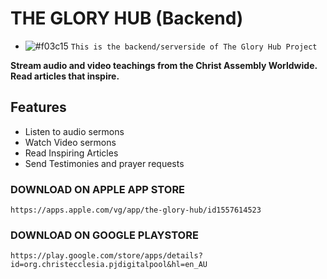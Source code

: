 # THE GLORY HUB (Backend)
- ![#f03c15](https://via.placeholder.com/15/f03c15/000000?text=+) `This is the backend/serverside of The Glory Hub Project`

**Stream audio and video teachings from the Christ Assembly Worldwide. Read articles that inspire.**

## Features
* Listen to audio sermons
* Watch Video sermons
* Read Inspiring Articles
* Send Testimonies and prayer requests



### DOWNLOAD ON APPLE APP STORE
```
https://apps.apple.com/vg/app/the-glory-hub/id1557614523
```

### DOWNLOAD ON GOOGLE PLAYSTORE
```
https://play.google.com/store/apps/details?id=org.christecclesia.pjdigitalpool&hl=en_AU
```
